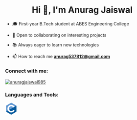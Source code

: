 <h1 align="center">Hi 👋, I'm Anurag Jaiswal</h1>

- 🎓 First-year B.Tech student at ABES Engineering College


- 🔭 Open to collaborating on interesting projects
- 📚 Always eager to learn new technologies
- 📫 How to reach me **anurag537812@gmail.com**

<h3 align="left">Connect with me:</h3>
<p align="left">
<a href="https://linkedin.com/in/anuragjaiswal985" target="blank"><img align="center" src="https://raw.githubusercontent.com/rahuldkjain/github-profile-readme-generator/master/src/images/icons/Social/linked-in-alt.svg" alt="anuragjaiswal985" height="30" width="40" /></a>

</p>

<h3 align="left">Languages and Tools:</h3>
<p align="left"> <a href="https://www.cprogramming.com/" target="_blank" rel="noreferrer"> <img src="https://raw.githubusercontent.com/devicons/devicon/master/icons/c/c-original.svg" alt="c" width="40" height="40"/> </a>  </p>
